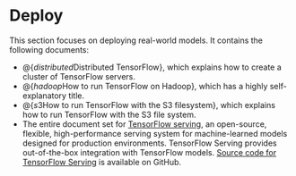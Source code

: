 # Deploy

This section focuses on deploying real-world models.  It contains
the following documents:

  * @{$distributed$Distributed TensorFlow}, which explains how to create
    a cluster of TensorFlow servers.
  * @{$hadoop$How to run TensorFlow on Hadoop}, which has a highly
    self-explanatory title.
  * @{$s3$How to run TensorFlow with the S3 filesystem}, which explains how
    to run TensorFlow with the S3 file system.
  * The entire document set for [TensorFlow serving](/serving), an open-source,
    flexible, high-performance serving system for machine-learned models
    designed for production environments. TensorFlow Serving provides
    out-of-the-box integration with TensorFlow models.
    [Source code for TensorFlow Serving](https://github.com/tensorflow/serving)
    is available on GitHub.
